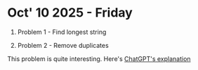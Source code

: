 # Oct' 10 2025 - Friday

1. Problem 1 - Find longest string

2. Problem 2 - Remove duplicates

This problem is quite interesting.
Here's [ChatGPT's explanation](https://chatgpt.com/s/t_68e92574fc2c819184f8acda37aaba1e)
